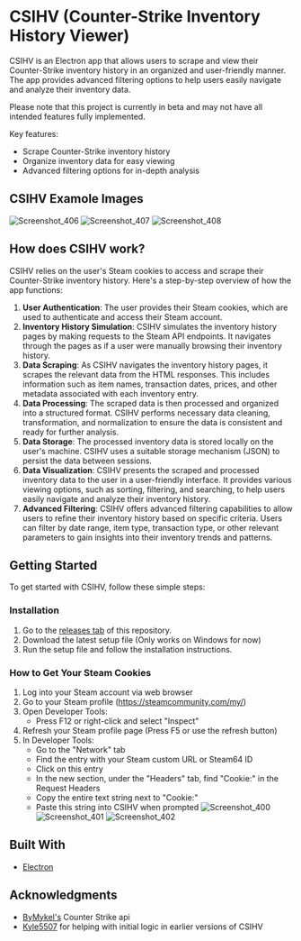 # CSIHV (Counter-Strike Inventory History Viewer)
CSIHV is an Electron app that allows users to scrape and view their Counter-Strike inventory history in an organized and user-friendly manner. The app provides advanced filtering options to help users easily navigate and analyze their inventory data.

Please note that this project is currently in beta and may not have all intended features fully implemented.

Key features:

-   Scrape Counter-Strike inventory history
-   Organize inventory data for easy viewing
-   Advanced filtering options for in-depth analysis
## CSIHV Examole Images
![Screenshot_406](https://github.com/user-attachments/assets/b6492cf6-62d7-4fea-a4b7-215004b93365)
![Screenshot_407](https://github.com/user-attachments/assets/5929f928-9ed7-4b29-b9ed-fb11777f5ba7)
![Screenshot_408](https://github.com/user-attachments/assets/40d6b21f-0549-4737-a91c-7d17c2fd6f49)

## How does CSIHV work?
CSIHV relies on the user's Steam cookies to access and scrape their Counter-Strike inventory history. Here's a step-by-step overview of how the app functions:

1.  **User Authentication**: The user provides their Steam cookies, which are used to authenticate and access their Steam account.
2.  **Inventory History Simulation**: CSIHV simulates the inventory history pages by making requests to the Steam API endpoints. It navigates through the pages as if a user were manually browsing their inventory history.
3.  **Data Scraping**: As CSIHV navigates the inventory history pages, it scrapes the relevant data from the HTML responses. This includes information such as item names, transaction dates, prices, and other metadata associated with each inventory entry.
4.  **Data Processing**: The scraped data is then processed and organized into a structured format. CSIHV performs necessary data cleaning, transformation, and normalization to ensure the data is consistent and ready for further analysis.
5.  **Data Storage**: The processed inventory data is stored locally on the user's machine. CSIHV uses a suitable storage mechanism (JSON) to persist the data between sessions.
6.  **Data Visualization**: CSIHV presents the scraped and processed inventory data to the user in a user-friendly interface. It provides various viewing options, such as sorting, filtering, and searching, to help users easily navigate and analyze their inventory history.
7.  **Advanced Filtering**: CSIHV offers advanced filtering capabilities to allow users to refine their inventory history based on specific criteria. Users can filter by date range, item type, transaction type, or other relevant parameters to gain insights into their inventory trends and patterns.

## Getting Started
To get started with CSIHV, follow these simple steps:

### Installation

1.  Go to the [releases tab](https://github.com/Mantequilla53/CSIH-Viewer/releases) of this repository.
2.  Download the latest setup file (Only works on Windows for now)
3.  Run the setup file and follow the installation instructions.

### How to Get Your Steam Cookies
   1. Log into your Steam account via web browser
   2. Go to your Steam profile (https://steamcommunity.com/my/)
   3. Open Developer Tools:
      * Press F12 or right-click and select "Inspect"
   4. Refresh your Steam profile page (Press F5 or use the refresh button)
   5. In Developer Tools:
      * Go to the "Network" tab
      * Find the entry with your Steam custom URL or Steam64 ID
      * Click on this entry
      * In the new section, under the "Headers" tab, find "Cookie:" in the Request Headers
      * Copy the entire text string next to "Cookie:"
      * Paste this string into CSIHV when prompted
![Screenshot_400](https://github.com/Mantequilla53/CSIH-Viewer/assets/77872710/cab3cd95-4854-49ec-bff1-7275cfcb9881)
![Screenshot_401](https://github.com/Mantequilla53/CSIH-Viewer/assets/77872710/a6336397-3c22-402d-80d6-104c58785468)
![Screenshot_402](https://github.com/Mantequilla53/CSIH-Viewer/assets/77872710/36105531-8e45-4acd-9de5-2ad8c4ce4dfd)

## Built With

* [Electron](https://www.electronjs.org/)

## Acknowledgments

* [ByMykel's](https://github.com/ByMykel/CSGO-API) Counter Strike api
* [Kyle5507](https://github.com/kyle5507) for helping with initial logic in earlier versions of CSIHV

